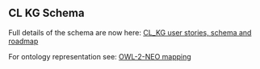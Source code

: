 ## CL KG Schema

Full details of the schema are now here:
[CL_KG user stories, schema and roadmap](https://docs.google.com/document/d/1CIvy_NV1poK1wK-lY9E_sksOIRDxMyyBc-ZZLzD8OrM/edit#heading=h.vq3lz7r6domf)

For ontology representation see: 
[OWL-2-NEO mapping](https://github.com/OBASKTools/neo4j2owl/blob/master/README.md#owl-2-el---neo4j-mapping-direct-existentials)






